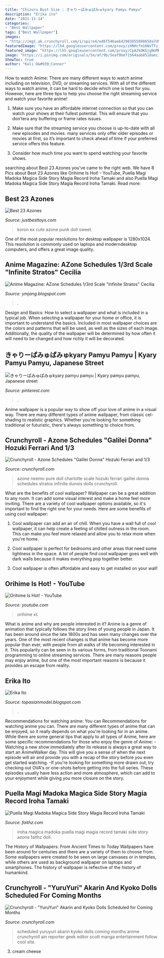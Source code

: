 ```yaml
---
title: "Chizuru Bust Size : きゃりーぱみゅぱみゅkyary Pamyu Pamyu"
description: "Erika ito"
date: "2021-11-14"
categories:
- "Best Wallpaper"
tags: ["Best Wallpaper"]
images:
- "http://img1.ak.crunchyroll.com/i/spire4/ed6f546ae642903855898650a7d9c29e1357660313_full.jpg"
featuredImage: "https://lh4.googleusercontent.com/proxy/zXNHcfm16NvTTzjDKDBIg__C6ry088F11nacWdriaTCKY0Euw9SQ8haRXj0W98KzusT91nA19KUHsIc=s0-d"
featured_image: "https://lh5.googleusercontent.com/proxy/CpA2kOKGjgNoMKrvXTLOoCTgtGJph_oLKUUIzub_VDmVKEt6rxfSM587JBOaONxFlQC4G0QlcxK1HsZ3SAnRdPnZwmgBwfkPoNXvjv1Wpc_uUMi80X4vgMlWtsyt4Wd3uECuwk5JZfQr8iCUbAt_=s0-d"
image: "https://i.pinimg.com/originals/5e/af/9b/5eaf9bef1564aab8510aec1d046216e9.jpg"
ShowToc: true
author: "Kali O&#039;Conner"
---
```



How to watch Anime: There are many different ways to watch anime including on television, DVD, or streaming services.
With all of the different ways to watch anime, it can be hard to decide which one is best for you. However, here are three tips to help you choose the right streaming service and watch your favorite anime!
1. Make sure you have an affordable internet connection so that you can watch your shows at their fullest potential. This will ensure that you don’tera any buffering or frame rates issues.

2. Make sure that the streaming service you choose is up-to-date with all new episodes and movies. many services only offer older episodes or movies at first, so it’s important to check ahead of time if your preferred service offers this feature.

3. Consider how much time you want to spend watching your favorite shows.

	

		
searching about Best 23 Azones you've came to the right web. We have 8 Pics about Best 23 Azones like Orihime Is Hot! - YouTube, Puella Magi Madoka Magica Side Story Magia Record Iroha Tamaki and also Puella Magi Madoka Magica Side Story Magia Record Iroha Tamaki. Read more:
		
    
## Best 23 Azones

<img loading=lazy src="https://www.justbesttoys.com/images/87304/AZONE-EX-Cute-Sweet-Punk-Girls-Koron-1-6-Doll-7.jpg" onerror="this.onerror=null;this.src='https://tse2.mm.bing.net/th?id=OIP.R_0Y7provlRa7JcrVHnYogHaO7&amp;pid=15.1';" alt="Best 23 Azones">

_Source: justbesttoys.com_

>koron ex cute azone punk doll sweet. 

	

One of the most popular resolutions for desktop wallpaper is 1280x1024. This resolution is commonly used on laptops and moderndesktop computers, and offers a great image quality.

    
## Anime Magazine: AZone Schedules 1/3rd Scale &quot;Infinite Stratos&quot; Cecilia

<img loading=lazy src="https://lh5.googleusercontent.com/proxy/CpA2kOKGjgNoMKrvXTLOoCTgtGJph_oLKUUIzub_VDmVKEt6rxfSM587JBOaONxFlQC4G0QlcxK1HsZ3SAnRdPnZwmgBwfkPoNXvjv1Wpc_uUMi80X4vgMlWtsyt4Wd3uECuwk5JZfQr8iCUbAt_=s0-d" onerror="this.onerror=null;this.src='https://tse4.mm.bing.net/th?id=OIP.F-mXlDjznuX-Z8uWCGEP6AHaJ4&amp;pid=15.1';" alt="Anime Magazine: AZone Schedules 1/3rd Scale &quot;Infinite Stratos&quot; Cecilia">

_Source: ymjang.blogspot.com_

>. 

	

Design and Basics: How to select a wallpaper and what is included in a typical job.
When selecting a wallpaper for your home or office, it is important to understand the basics. Included in most wallpaper choices are the colors and patterns that will be used, as well as the sizes of each image. Additionally, the quality of the wallpaper will be determined by how often it will need to be changed and how richly it will be decorated.

    
## きゃりーぱみゅぱみゅkyary Pamyu Pamyu | Kyary Pamyu Pamyu, Japanese Street

<img loading=lazy src="https://i.pinimg.com/originals/5e/af/9b/5eaf9bef1564aab8510aec1d046216e9.jpg" onerror="this.onerror=null;this.src='https://tse1.mm.bing.net/th?id=OIP.37fRdpU-i1rUEhvavqQKQwHaLH&amp;pid=15.1';" alt="きゃりーぱみゅぱみゅkyary pamyu pamyu | Kyary pamyu pamyu, Japanese street">

_Source: pinterest.com_

>. 

	

Anime wallpaper is a popular way to show off your love of anime in a visual way. There are many different types of anime wallpaper, from classic cel-shading to realistic graphics. Whether you're looking for something traditional or futuristic, there's always something to choice from.

    
## Crunchyroll - Azone Schedules &quot;Galilei Donna&quot; Hozuki Ferrari And 1/3

<img loading=lazy src="http://img1.ak.crunchyroll.com/i/spire1/925b5ca85010b8043d95210b7fa11b961388240771_full.jpg" onerror="this.onerror=null;this.src='https://tse4.mm.bing.net/th?id=OIP.nl9kLKswd9kyQ1ukrT0mtAHaJ4&amp;pid=15.1';" alt="Crunchyroll - Azone Schedules &quot;Galilei Donna&quot; Hozuki Ferrari and 1/3">

_Source: crunchyroll.com_

>azone neemo pure doll charlotte scale hozuki ferrari galilei donna schedules stratos infinite dunois dolls crunchyroll. 

	

What are the benefits of cool wallpaper?
Wallpaper can be a great addition to any room. It can add some visual interest and make a home feel more inviting. There are a variety of cool wallpaper options available, so it's important to find the right one for your needs. Here are some benefits of using cool wallpaper: 
1. Cool wallpaper can add an air of chill. When you have a wall full of cool wallpaper, it can help create a feeling of chilled outness in the room. This can make you feel more relaxed and allow you to relax more when you're home. 

2. Cool wallpaper is perfect for bedrooms and other areas that need some lightness in the space. A lot of people find cool wallpaper goes well with dark walls because it makes everything pop together better. 

3. Cool wallpaper is often affordable and easy to get installed on your wall!

    
## Orihime Is Hot! - YouTube

<img loading=lazy src="http://i.ytimg.com/vi/xlQ2gh_xT_Y/maxresdefault.jpg" onerror="this.onerror=null;this.src='https://tse3.mm.bing.net/th?id=OIP.n9e0FkrRBh7A1eLOo_jqvgHaEK&amp;pid=15.1';" alt="Orihime Is Hot! - YouTube">

_Source: youtube.com_

>orihime xt. 

	

What is anime and why are people interested in it?
Anime is a genre of animation that typically follows the story lines of young people in Japan. It has been around since the late 1800s and has seen many changes over the years. One of the most recent changes is that anime has become more popular than ever, with people from all walks of life becoming interested in it. This popularity can be seen in its various forms, from traditional Toonami programming to online streaming services. There are many reasons people may enjoy anime, but one of the most important reasons is because it provides an escape from reality.

    
## Erika Ito

<img loading=lazy src="https://lh4.googleusercontent.com/proxy/zXNHcfm16NvTTzjDKDBIg__C6ry088F11nacWdriaTCKY0Euw9SQ8haRXj0W98KzusT91nA19KUHsIc=s0-d" onerror="this.onerror=null;this.src='https://tse4.mm.bing.net/th?id=OIP.q90ulHiWqRQkGMucNcIrfQHaKQ&amp;pid=15.1';" alt="Erika Ito">

_Source: topasianmodel.blogspot.com_

>. 

	

Recommendations for watching anime: You can
Recommendations for watching anime you can. There are many different types of anime that can be enjoyed, so it really depends on what you're looking for in an anime. While there are some general tips that apply to all types of Anime, here are some specific recommendations for those who enjoy the genre of Anime: 
-Watching a new show immediately after its release is always a great way to start an AnimeWalker day. This will give you a sense of when the next episode will air and provide you with a recap of the story before you even get started watching. 
-If you're looking for something more drawn out, try checking out OVA's or one-shots before getting into the full series. These episodes usually have less action and more atmosphere, which can add to your enjoyment while giving you more closure on the story.

    
## Puella Magi Madoka Magica Side Story Magia Record Iroha Tamaki

<img loading=lazy src="http://www.faithz.com/images/iroha_02.jpg" onerror="this.onerror=null;this.src='https://tse1.mm.bing.net/th?id=OIP.Dg12FgztdXhxvJrUvd29JQHaJ4&amp;pid=15.1';" alt="Puella Magi Madoka Magica Side Story Magia Record Iroha Tamaki">

_Source: faithz.com_

>iroha magica madoka puella magi magia record tamaki side story azone faithz doll. 

	

The History of Wallpapers: From Ancient Times to Today
Wallpapers have been around for centuries and there are a variety of them to choose from. Some wallpapers were created to be seen on large canvases or in temples, while others are used as background wallpaper on laptops and smartphones. The history of wallpaper is reflective of the history of humankind.

    
## Crunchyroll - &quot;YuruYuri&quot; Akarin And Kyoko Dolls Scheduled For Coming Months

<img loading=lazy src="http://img1.ak.crunchyroll.com/i/spire4/ed6f546ae642903855898650a7d9c29e1357660313_full.jpg" onerror="this.onerror=null;this.src='https://tse3.mm.bing.net/th?id=OIP.6zgbljQCNt0_GEXaEcukrgHaJ4&amp;pid=15.1';" alt="Crunchyroll - &quot;YuruYuri&quot; Akarin and Kyoko Dolls Scheduled for Coming Months">

_Source: crunchyroll.com_

>scheduled yuruyuri akarin kyoko dolls coming months anime crunchyroll ain reporter geek editor scott manga entertainment follow cool site. 

	

3. cream cheese 

